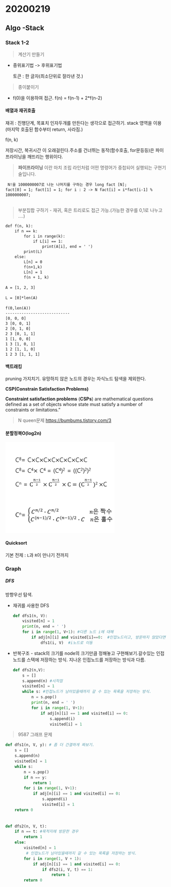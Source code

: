 # 20200219 

## Algo -Stack 

### Stack 1-2

>  계산기 만들기

- 중위표기법 -> 후위표기법

  토큰 : 한 글자(최소단위로 잘라낸 것.)

> 종이붙이기

- f(0)을 이용하여 접근.  f(n) = f(n-1) + 2*f(n-2)

#### 배열과 재귀호출

재귀 : 진행단계, 목표치 인자두개를 만든다는 생각으로 접근하기. stack 영역을 이용(마지막 호출된 함수부터 return, 사라짐.)

f(n, k)

저장시간, 복귀시간 이 오래걸린다.주소를 건너뛰는 동작(함수호출, for문등등)은 파이프라이닝을 깨뜨리는 행위이다. 

> **파이프라이닝** 이란 마치 조립 라인처럼 어떤 명령어가 중첩되어 실행되는 구현기술입니다.

```pyt
 N!을 1000000007로 나눈 나머지를 구하는 경우 long fact [N];
fact[0] = 1; fact[1] = 1; for i : 2 -> N fact[i] = i*fact[i-1] % 1000000007;


```

> 부분집합 구하기 - 재귀, 혹은 트리로도 접근 가능.(가능한 경우를 0,1로 나누고 ....)

```
def f(n, k):
    if n == k:
        for i in range(k):
            if L[i] == 1:
                print(A[i], end = ' ')
        print(L)
    else:
        L[n] = 0
        f(n+1,k)
        L[n] = 1
        f(n + 1, k)

A = [1, 2, 3]

L = [0]*len(A)

f(0,len(A))
----------------------------
[0, 0, 0]
3 [0, 0, 1]
2 [0, 1, 0]
2 3 [0, 1, 1]
1 [1, 0, 0]
1 3 [1, 0, 1]
1 2 [1, 1, 0]
1 2 3 [1, 1, 1]

```

#### 백트래킹

pruning 가지치기. 유망하지 않은 노드의 경우는 자식노드 탐색을 제외한다.

**CSP(Constrain Satisfaction Problems)**

**Constraint satisfaction problems** (**CSPs**) are mathematical questions defined as a set of objects whose state must satisfy a number of constraints or limitations.”

>  N queen문제 https://bumbums.tistory.com/3

#### 분할정복O(log2n)

![image-20200219132239528](assets/image-20200219132239528.png)

#### Quicksort

기본 전제 : `L`과 `R`이 만나기 전까지

### Graph

##### DFS

방향우선 탐색.

- 재귀를 사용한 DFS

  ```python
  def dfs1(n, V):
      visited[n] = 1
      print(n, end = ' ')
      for i in range(1, V+1): #다른 노드 i에 대해
          if adj[n][i] and visited[i]==0:  #인접노드이고, 방문하지 않았다면
              dfs1(i, V)  #i노드로 이동
  ```

  

- 반복구조 - stack의 크기를 node의 크기만큼 정해놓고 구현해보기.갈수있는 인접노드를 스택에 저장하는 방식. 지나온 인접노드를 저장하는 방식과 다름.

  ```py
  def dfs2(n,V):
      s = []
      s.append(n) #시작점
      visited[n] = 1
      while s: #인접노드가 남아있을때까지 갈 수 있는 목록을 저장하는 방식. 
          n = s.pop()
          print(n, end = ' ')
          for i in range(1, V+1):
              if adj[n][i] == 1 and visited[i] == 0:
                  s.append(i)
                  visited[i] = 1
  ```

> 9587 그래프 문제

```py
def dfs1(n, V, y): # 좀 더 간결하게 짜보기. 
    s = []
    s.append(n)
    visited[n] = 1
    while s:
        n = s.pop()
        if n == y:
            return 1
        for i in range(1, V+1):
            if adj[n][i] == 1 and visited[i] == 0:
                s.append(i)
                visited[i] = 1
    return 0
    

def dfs2(n, V, t):
    if n == t: #목적지에 방문한 경우
        return 1
    else:
        visited[n] = 1
         # 인접노드가 남아있을때까지 갈 수 있는 목록을 저장하는 방식.
        for i in range(1, V + 1):
            if adj[n][i] == 1 and visited[i] == 0:
                if dfs2(i, V, t) == 1:
                    return 1
        return 0    
```






























